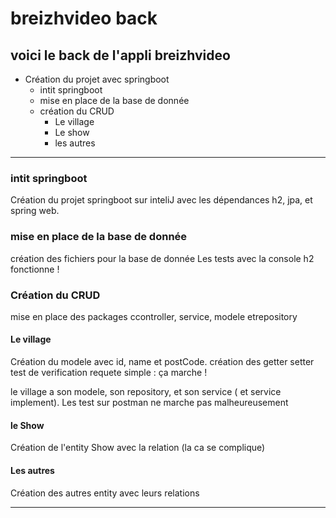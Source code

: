 # breizhvideo back

## voici le back de l'appli breizhvideo

* Création du projet avec springboot
    * intit springboot
    * mise en place de la base de donnée
    * création du CRUD
        * Le village
        * Le show
        * les autres


-----------------------------


### intit springboot
 
Création du projet springboot sur inteliJ avec les dépendances h2, jpa, et spring web.

### mise en place de la base de donnée

création des fichiers pour la base de donnée 
Les tests avec la console h2 fonctionne !

### Création du CRUD

mise en place des packages ccontroller, service, modele etrepository

#### Le village

Création du modele avec id, name et postCode. création des getter setter
test de verification requete simple : ça marche !

le village a son modele, son repository, et son service ( et service implement).
Les test sur postman ne marche pas malheureusement 

#### le Show 

Création de l'entity Show avec la relation (la ca se complique)

#### Les autres

Création des autres entity avec leurs relations


---------------
